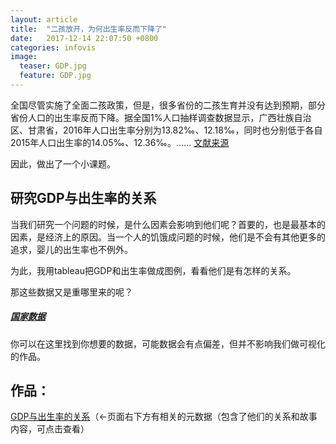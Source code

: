 ```yaml
---
layout: article
title:  "二孩放开，为何出生率反而下降了"
date:   2017-12-14 22:07:50 +0800
categories: infovis
image:
  teaser: GDP.jpg
  feature: GDP.jpg
---
```


全国尽管实施了全面二孩政策，但是，很多省份的二孩生育并没有达到预期，部分省份人口的出生率反而下降。据全国1%人口抽样调查数据显示，广西壮族自治区、甘肃省，2016年人口出生率分别为13.82‰、12.18‰，同时也分别低于各自2015年人口出生率的14.05‰、12.36‰。......  [文献来源](http://guancha.gmw.cn/2017-02/25/content_23822478.htm?tt_group_id=6390937637566529794)

因此，做出了一个小课题。
## 研究GDP与出生率的关系
当我们研究一个问题的时候，是什么因素会影响到他们呢？首要的，也是最基本的因素，是经济上的原因。当一个人的饥饿成问题的时候，他们是不会有其他更多的追求，婴儿的出生率也不例外。

为此，我用tableau把GDP和出生率做成图例，看看他们是有怎样的关系。

那这些数据又是重哪里来的呢？

#####  [国家数据](http://data.stats.gov.cn/)
你可以在这里找到你想要的数据，可能数据会有点偏差，但并不影响我们做可视化的作品。

## 作品：
<a href="https://public.tableau.com/profile/.25311013#!/vizhome/GDP_212/sheet3" target="_blank">GDP与出生率的关系</a>（←页面右下方有相关的元数据（包含了他们的关系和故事内容，可点击查看）